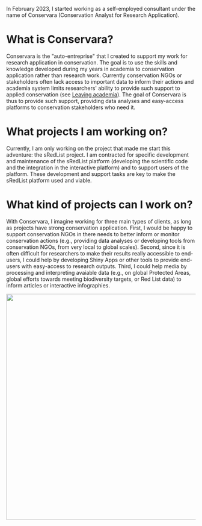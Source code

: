 In February 2023, I started working as a self-employed consultant under the name of Conservara (Conservation Analyst for Research Application). 

# What is Conservara?
Conservara is the "auto-entreprise" that I created to support my work for research application in conservation. The goal is to use the skills and knowledge developed during my years in academia to conservation application rather than research work. Currently conservation NGOs or stakeholders often lack access to important data to inform their actions and academia system limits researchers' ability to provide such support to applied conservation (see [Leaving academia](https://victorcazalis.github.io/LeavingAcademia)). The goal of Conservara is thus to provide such support, providing data analyses and easy-access platforms to conservation stakeholders who need it.

# What projects I am working on?
Currently, I am only working on the project that made me start this adventure: the sRedList project. I am contracted for specific development and maintenance of the sRedList platform (developing the scientific code and the integration in the interactive platform) and to support users of the platform. These development and support tasks are key to make the sRedList platform used and viable.

# What kind of projects can I work on?
With Conservara, I imagine working for three main types of clients, as long as projects have strong conservation application. First, I would be happy to support conservation NGOs in there needs to better inform or monitor conservation actions (e.g., providing data analyses or developing tools from conservation NGOs, from very local to global scales). Second, since it is often difficult for researchers to make their results really accessible to end-users, I could help by developing Shiny Apps or other tools to provide end-users with easy-access to research outputs. Third, I could help media by processing and interpreting avaiable data (e.g., on global Protected Areas, global efforts towards meeting biodiversity targets, or Red List data) to inform articles or interactive infographies.


<img src="https://victorcazalis.github.io/logo.png"  align="center" width="600">
